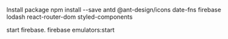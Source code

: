 Install package
npm install --save antd @ant-design/icons date-fns firebase lodash react-router-dom styled-components

start firebase.
firebase emulators:start
